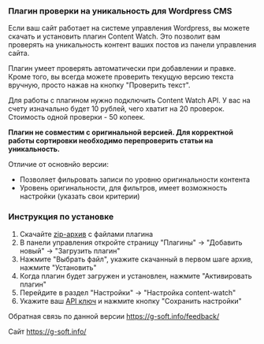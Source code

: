 ﻿### Плагин проверки на уникальность для Wordpress CMS

Если ваш сайт работает на системе управления Wordpress, вы можете скачать и установить плагин Content Watch. Это позволит вам проверять на уникальность контент ваших постов из панели управления сайта.

Плагин умеет проверять автоматически при добавлении и правке. Кроме того, вы всегда можете проверить текущую версию текста вручную, просто нажав на кнопку "Проверить текст".

Для работы с плагином нужно подключить Content Watch API. У вас на счету изначально будет 10 рублей, чего хватит на 20 проверок. 
Стоимость одной проверки - 50 копеек.

**Плагин  не совместим с оригинальной версией. Для корректной работы сортировки необходимо перепроверить статьи на уникальность.**

Отличие от основнйо версии:
- Позволяет фильровать записи по уровню оригинальности контента
- Уровень оригинальности, для фильтров, имеет возможность настройки (указать свои критерии)

### Инструкция по установке

1. Скачайте [zip-архив](https://github.com/Gnoztis/wordpress-ru/archive/refs/heads/master.zip) с файлами плагина
2. В панели управления откройте страницу "Плагины" -> "Добавить новый" -> "Загрузить плагин"
3. Нажмите "Выбрать файл", укажите скачанный в первом шаге архив, нажмите "Установить"
4. Когда плагин будет загружен и установлен, нажмите "Активировать плагин"
5. Перейдите в раздел "Настройки" -> "Настройка content-watch"
6. Укажите ваш [API ключ](https://content-watch.ru/api/) и нажмите кнопку "Сохранить настройки"


Обратная связь по данной версии https://g-soft.info/feedback/

Сайт https://g-soft.info/
